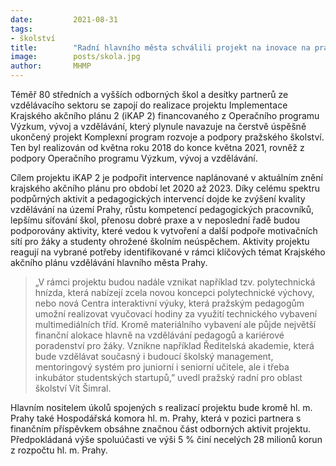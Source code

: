```yaml
---
date:         2021-08-31
tags:         
- školství
title:        "Radní hlavního města schválili projekt na inovace na pražských školách za 555 milionů korun"
image: 	      posts/skola.jpg
author:       MHMP
---
```


Téměř 80 středních a vyšších odborných škol a desítky partnerů ze vzdělávacího sektoru se zapojí do realizace projektu Implementace Krajského akčního plánu 2 (iKAP 2) financovaného z Operačního programu Výzkum, vývoj a vzdělávání, který plynule navazuje na čerstvě úspěšně ukončený projekt Komplexní program rozvoje a podpory pražského školství. Ten byl realizován od května roku 2018 do konce května 2021, rovněž z podpory Operačního programu Výzkum, vývoj a vzdělávání.

Cílem projektu iKAP 2 je podpořit intervence naplánované v aktuálním znění krajského akčního plánu pro období let 2020 až 2023. Díky celému spektru podpůrných aktivit a pedagogických intervencí dojde ke zvýšení kvality vzdělávání na území Prahy, růstu kompetencí pedagogických pracovníků, lepšímu síťování škol, přenosu dobré praxe a v neposlední řadě budou podporovány aktivity, které vedou k vytvoření a další podpoře motivačních sítí pro žáky a studenty ohrožené školním neúspěchem. Aktivity projektu reagují na vybrané potřeby identifikované v rámci klíčových témat Krajského akčního plánu vzdělávání hlavního města Prahy.

> „V rámci projektu budou nadále vznikat například tzv. polytechnická hnízda, která nabízejí zcela novou koncepci polytechnické výchovy, nebo nová Centra interaktivní výuky, která pražským pedagogům umožní realizovat vyučovací hodiny za využití technického vybavení multimediálních tříd. Kromě materiálního vybavení ale půjde největší finanční alokace hlavně na vzdělávání pedagogů a kariérové poradenství pro žáky. Vznikne například Ředitelská akademie, která bude vzdělávat současný i budoucí školský management, mentoringový systém pro juniorní i seniorní učitele, ale i třeba inkubátor studentských startupů,” uvedl pražský radní pro oblast školství Vít Šimral.

Hlavním nositelem úkolů spojených s realizací projektu bude kromě hl. m. Prahy také Hospodářská komora hl. m. Prahy, která v pozici partnera s finančním příspěvkem obsáhne značnou část odborných aktivit projektu. Předpokládaná výše spoluúčasti ve výši 5 % činí necelých 28 milionů korun z rozpočtu hl. m. Prahy.
